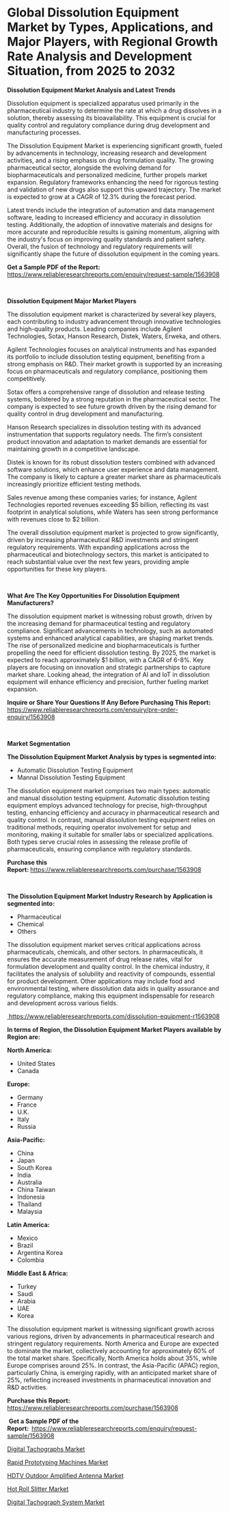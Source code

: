 <p><h1>Global Dissolution Equipment Market by Types, Applications, and Major Players, with Regional Growth Rate Analysis and Development Situation, from 2025 to 2032</h1></p><p><strong>Dissolution Equipment Market Analysis and Latest Trends</strong></p>
<p><p>Dissolution equipment is specialized apparatus used primarily in the pharmaceutical industry to determine the rate at which a drug dissolves in a solution, thereby assessing its bioavailability. This equipment is crucial for quality control and regulatory compliance during drug development and manufacturing processes. </p><p>The Dissolution Equipment Market is experiencing significant growth, fueled by advancements in technology, increasing research and development activities, and a rising emphasis on drug formulation quality. The growing pharmaceutical sector, alongside the evolving demand for biopharmaceuticals and personalized medicine, further propels market expansion. Regulatory frameworks enhancing the need for rigorous testing and validation of new drugs also support this upward trajectory. The market is expected to grow at a CAGR of 12.3% during the forecast period. </p><p>Latest trends include the integration of automation and data management software, leading to increased efficiency and accuracy in dissolution testing. Additionally, the adoption of innovative materials and designs for more accurate and reproducible results is gaining momentum, aligning with the industry's focus on improving quality standards and patient safety. Overall, the fusion of technology and regulatory requirements will significantly shape the future of dissolution equipment in the coming years.</p></p>
<p><strong>Get a Sample PDF of the Report:&nbsp;</strong> <a href="https://www.reliableresearchreports.com/enquiry/request-sample/1563908?utm_campaign=102&utm_medium=2&utm_source=Github&utm_content=ia&utm_term=22022025&utm_id=dissolution-equipment">https://www.reliableresearchreports.com/enquiry/request-sample/1563908</a></p>
<p>&nbsp;</p>
<p><strong>Dissolution Equipment Major Market Players</strong></p>
<p><p>The dissolution equipment market is characterized by several key players, each contributing to industry advancement through innovative technologies and high-quality products. Leading companies include Agilent Technologies, Sotax, Hanson Research, Distek, Waters, Erweka, and others. </p><p>Agilent Technologies focuses on analytical instruments and has expanded its portfolio to include dissolution testing equipment, benefiting from a strong emphasis on R&D. Their market growth is supported by an increasing focus on pharmaceuticals and regulatory compliance, positioning them competitively.</p><p>Sotax offers a comprehensive range of dissolution and release testing systems, bolstered by a strong reputation in the pharmaceutical sector. The company is expected to see future growth driven by the rising demand for quality control in drug development and manufacturing.</p><p>Hanson Research specializes in dissolution testing with its advanced instrumentation that supports regulatory needs. The firm’s consistent product innovation and adaptation to market demands are essential for maintaining growth in a competitive landscape.</p><p>Distek is known for its robust dissolution testers combined with advanced software solutions, which enhance user experience and data management. The company is likely to capture a greater market share as pharmaceuticals increasingly prioritize efficient testing methods.</p><p>Sales revenue among these companies varies; for instance, Agilent Technologies reported revenues exceeding $5 billion, reflecting its vast footprint in analytical solutions, while Waters has seen strong performance with revenues close to $2 billion.</p><p>The overall dissolution equipment market is projected to grow significantly, driven by increasing pharmaceutical R&D investments and stringent regulatory requirements. With expanding applications across the pharmaceutical and biotechnology sectors, this market is anticipated to reach substantial value over the next few years, providing ample opportunities for these key players.</p></p>
<p>&nbsp;</p>
<p><strong>What Are The Key Opportunities For Dissolution Equipment Manufacturers?</strong></p>
<p><p>The dissolution equipment market is witnessing robust growth, driven by the increasing demand for pharmaceutical testing and regulatory compliance. Significant advancements in technology, such as automated systems and enhanced analytical capabilities, are shaping market trends. The rise of personalized medicine and biopharmaceuticals is further propelling the need for efficient dissolution testing. By 2025, the market is expected to reach approximately $1 billion, with a CAGR of 6-8%. Key players are focusing on innovation and strategic partnerships to capture market share. Looking ahead, the integration of AI and IoT in dissolution equipment will enhance efficiency and precision, further fueling market expansion.</p></p>
<p><strong>Inquire or Share Your Questions If Any Before Purchasing This Report:</strong> <a href="https://www.reliableresearchreports.com/enquiry/pre-order-enquiry/1563908?utm_campaign=102&utm_medium=2&utm_source=Github&utm_content=ia&utm_term=22022025&utm_id=dissolution-equipment">https://www.reliableresearchreports.com/enquiry/pre-order-enquiry/1563908</a></p>
<p>&nbsp;</p>
<p><strong>Market Segmentation</strong></p>
<p><strong>The Dissolution Equipment Market Analysis by types is segmented into:</strong></p>
<p><ul><li>Automatic Dissolution Testing Equipment</li><li>Mannal Dissolution Testing Equipment</li></ul></p>
<p><p>The dissolution equipment market comprises two main types: automatic and manual dissolution testing equipment. Automatic dissolution testing equipment employs advanced technology for precise, high-throughput testing, enhancing efficiency and accuracy in pharmaceutical research and quality control. In contrast, manual dissolution testing equipment relies on traditional methods, requiring operator involvement for setup and monitoring, making it suitable for smaller labs or specialized applications. Both types serve crucial roles in assessing the release profile of pharmaceuticals, ensuring compliance with regulatory standards.</p></p>
<p><strong>Purchase this Report:&nbsp;</strong><a href="https://www.reliableresearchreports.com/purchase/1563908?utm_campaign=102&utm_medium=2&utm_source=Github&utm_content=ia&utm_term=22022025&utm_id=dissolution-equipment">https://www.reliableresearchreports.com/purchase/1563908</a></p>
<p>&nbsp;</p>
<p><strong>The Dissolution Equipment Market Industry Research by Application is segmented into:</strong></p>
<p><ul><li>Pharmaceutical</li><li>Chemical</li><li>Others</li></ul></p>
<p><p>The dissolution equipment market serves critical applications across pharmaceuticals, chemicals, and other sectors. In pharmaceuticals, it ensures the accurate measurement of drug release rates, vital for formulation development and quality control. In the chemical industry, it facilitates the analysis of solubility and reactivity of compounds, essential for product development. Other applications may include food and environmental testing, where dissolution data aids in quality assurance and regulatory compliance, making this equipment indispensable for research and development across various fields.</p></p>
<p><a href="https://www.reliableresearchreports.com/dissolution-equipment-r1563908?utm_campaign=102&utm_medium=2&utm_source=Github&utm_content=ia&utm_term=22022025&utm_id=dissolution-equipment">&nbsp;https://www.reliableresearchreports.com/dissolution-equipment-r1563908</a></p>
<p><strong>In terms of Region, the Dissolution Equipment Market Players available by Region are:</strong></p>
<p>
    <p> <strong> North America: </strong>
        <ul>
            <li>United States</li>
            <li>Canada</li>
        </ul>
        </p> 
    <p> <strong> Europe: </strong>
        <ul>
            <li>Germany</li>
            <li>France</li>
            <li>U.K.</li>
            <li>Italy</li>
            <li>Russia</li>
        </ul>
        </p> 
    <p> <strong> Asia-Pacific: </strong>
        <ul>
            <li>China</li>
            <li>Japan</li>
            <li>South Korea</li>
            <li>India</li>
            <li>Australia</li>
            <li>China Taiwan</li>
            <li>Indonesia</li>
            <li>Thailand</li>
            <li>Malaysia</li>
        </ul>
        </p> 
    <p> <strong> Latin America: </strong>
        <ul>
            <li>Mexico</li>
            <li>Brazil</li>
            <li>Argentina Korea</li>
            <li>Colombia</li>
        </ul>
        </p> 
    <p> <strong> Middle East & Africa: </strong>
        <ul>
            <li>Turkey</li>
            <li>Saudi</li>
            <li>Arabia</li>
            <li>UAE</li>
            <li>Korea</li>
        </ul>
    </p>
    </p>
<p><p>The dissolution equipment market is witnessing significant growth across various regions, driven by advancements in pharmaceutical research and stringent regulatory requirements. North America and Europe are expected to dominate the market, collectively accounting for approximately 60% of the total market share. Specifically, North America holds about 35%, while Europe comprises around 25%. In contrast, the Asia-Pacific (APAC) region, particularly China, is emerging rapidly, with an anticipated market share of 25%, reflecting increased investments in pharmaceutical innovation and R&D activities.</p></p>
<p><strong>Purchase this Report: </strong><a href="https://www.reliableresearchreports.com/purchase/1563908?utm_campaign=102&utm_medium=2&utm_source=Github&utm_content=ia&utm_term=22022025&utm_id=dissolution-equipment">https://www.reliableresearchreports.com/purchase/1563908</a></p>
<p>&nbsp;<strong>Get a Sample PDF of the Report:&nbsp;&nbsp;</strong><a href="https://www.reliableresearchreports.com/enquiry/request-sample/1563908?utm_campaign=102&utm_medium=2&utm_source=Github&utm_content=ia&utm_term=22022025&utm_id=dissolution-equipment">https://www.reliableresearchreports.com/enquiry/request-sample/1563908</a></p>
<p><strong></strong></p>
<p><p><a href="https://github.com/sefathlehki/Market-Research-Report-List-1/blob/main/digital-tachographs-market.md?utm_campaign=102&utm_medium=2&utm_source=Github&utm_content=ia&utm_term=22022025&utm_id=dissolution-equipment">Digital Tachographs Market</a></p><p><a href="https://github.com/gethunsides/Market-Research-Report-List-1/blob/main/rapid-prototyping-machines-market.md?utm_campaign=102&utm_medium=2&utm_source=Github&utm_content=ia&utm_term=22022025&utm_id=dissolution-equipment">Rapid Prototyping Machines Market</a></p><p><a href="https://github.com/tumacaakesha78/Market-Research-Report-List-1/blob/main/hdtv-outdoor-amplified-antenna-market.md?utm_campaign=102&utm_medium=2&utm_source=Github&utm_content=ia&utm_term=22022025&utm_id=dissolution-equipment">HDTV Outdoor Amplified Antenna Market</a></p><p><a href="https://github.com/simurmarzoa/Market-Research-Report-List-1/blob/main/hot-roll-slitter-market.md?utm_campaign=102&utm_medium=2&utm_source=Github&utm_content=ia&utm_term=22022025&utm_id=dissolution-equipment">Hot Roll Slitter Market</a></p><p><a href="https://github.com/borgomornar/Market-Research-Report-List-1/blob/main/digital-tachograph-system-market.md?utm_campaign=102&utm_medium=2&utm_source=Github&utm_content=ia&utm_term=22022025&utm_id=dissolution-equipment">Digital Tachograph System Market</a></p></p>